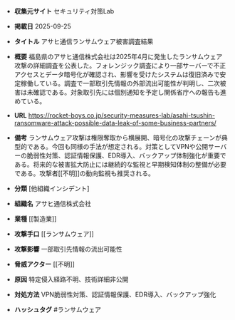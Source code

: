 - **収集元サイト**
セキュリティ対策Lab

- **掲載日**
2025-09-25

- **タイトル**
アサヒ通信ランサムウェア被害調査結果

- **概要**
福島県のアサヒ通信株式会社は2025年4月に発生したランサムウェア攻撃の詳細調査を公表した。フォレンジック調査により一部サーバーで不正アクセスとデータ暗号化が確認され、影響を受けたシステムは復旧済みで安定稼働している。調査で一部取引先情報の外部流出可能性が判明し、二次被害は未確認である。対象取引先には個別通知を予定し関係省庁への報告も進めている。

- **URL**
https://rocket-boys.co.jp/security-measures-lab/asahi-tsushin-ransomware-attack-possible-data-leak-of-some-business-partners/

- **備考**
ランサムウェア攻撃は権限奪取から横展開、暗号化の攻撃チェーンが典型的である。今回も同様の手法が想定される。対策としてVPNや公開サーバーの脆弱性対策、認証情報保護、EDR導入、バックアップ体制強化が重要である。将来的な被害拡大防止には継続的な監視と早期検知体制の整備が必要である。攻撃者[[不明]]の動向監視も推奨される。

- **分類**
[他組織インシデント]

- **組織名**
アサヒ通信株式会社

- **業種**
[[製造業]]

- **攻撃手口**
[[ランサムウェア]]

- **攻撃影響**
一部取引先情報の流出可能性

- **脅威アクター**
[[不明]]

- **原因**
特定侵入経路不明、技術詳細非公開

- **対処方法**
VPN脆弱性対策、認証情報保護、EDR導入、バックアップ強化

- **ハッシュタグ**
#ランサムウェア
